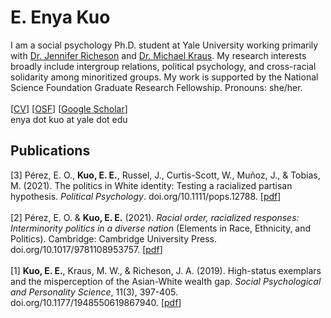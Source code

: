 <h1>E. Enya Kuo</h1>
I am a social psychology Ph.D. student at Yale University working primarily with <a href="https://spcl.yale.edu/">Dr. Jennifer Richeson</a> and <a href="https://www.csinequality.com/">Dr. Michael Kraus</a>. My research interests broadly include intergroup relations, political psychology, and cross-racial solidarity among minoritized groups. My work is supported by the National Science Foundation Graduate Research Fellowship. Pronouns: she/her.
<br>
<br>
[<a href="https://app.box.com/s/bbfd9v8tq9edwsv5imysmn9i9nw4yu8d">CV</a>] 
[<a href="https://osf.io/zc96s/">OSF</a>]
[<a href="https://scholar.google.com/citations?user=whztlp8AAAAJ&hl=en&oi=ao">Google Scholar</a>] 
<br>
enya dot kuo at yale dot edu
<br>
<h2>Publications</h2>
[3] Pérez, E. O., <b>Kuo, E. E.</b>, Russel, J., Curtis-Scott, W., Muñoz, J., & Tobias, M. (2021). The politics in White identity: Testing a racialized partisan hypothesis. <i>Political Psychology</i>. doi.org/10.1111/pops.12788. [<a href="https://drive.google.com/file/d/1B9tHAqCG_G794lEvXJu8l-3GULnq-P4L/view?usp=sharing">pdf</a>] 
<br>
<br>
[2] Pérez, E. O. & <b>Kuo, E. E.</b> (2021). <i>Racial order, racialized responses: Interminority politics in a diverse nation</i> (Elements in Race, Ethnicity, and Politics). Cambridge: Cambridge University Press. doi.org/10.1017/9781108953757. [<a href="https://drive.google.com/file/d/1JHZiYCvgFzYPNPgyvVR2t0n2vPVkuYY0/view?usp=sharing">pdf</a>] 
<br>
<br>
[1] <b>Kuo, E. E.</b>, Kraus, M. W., & Richeson, J. A. (2019). High-status exemplars and the misperception of the Asian-White wealth gap. <i>Social Psychological and Personality Science</i>, 11(3), 397-405. doi.org/10.1177/1948550619867940. [<a href="https://drive.google.com/file/d/17tiCSImBI1bhkwUUddsVKgEMeY1ZoC5C/view?usp=sharing">pdf</a>]
